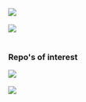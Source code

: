 
<a href="https://github-readme-stats.vercel.app/api?username=miguel-bento-github">
  <img align="center" src="https://github-readme-stats.vercel.app/api?username=miguel-bento-github&theme=github_dark&show_icons=true" />
</a>

<br />
<br />

<a href="https://github-readme-stats.vercel.app/api/top-langs/?username=miguel-bento-github">
  <img align="center" src="https://github-readme-stats.vercel.app/api/top-langs/?username=miguel-bento-github&theme=github_dark" />
</a>

<br />
<br />

### Repo's of interest

<a href="https://github-readme-stats.vercel.app/api/pin/?username=miguel-bento-github&repo=vite-vue-ts-storybook">
  <img align="center" src="https://github-readme-stats.vercel.app/api/pin/?username=miguel-bento-github&theme=github_dark&show_icons=true&repo=vite-vue-ts-storybook" />
</a>

<br />
<br />

<a href="https://www.dev24.net/">
  <img align="center" src="https://github-readme-stats.vercel.app/api/pin/?username=miguel-bento-github&theme=github_dark&show_icons=true&repo=dev24" />
</a>

